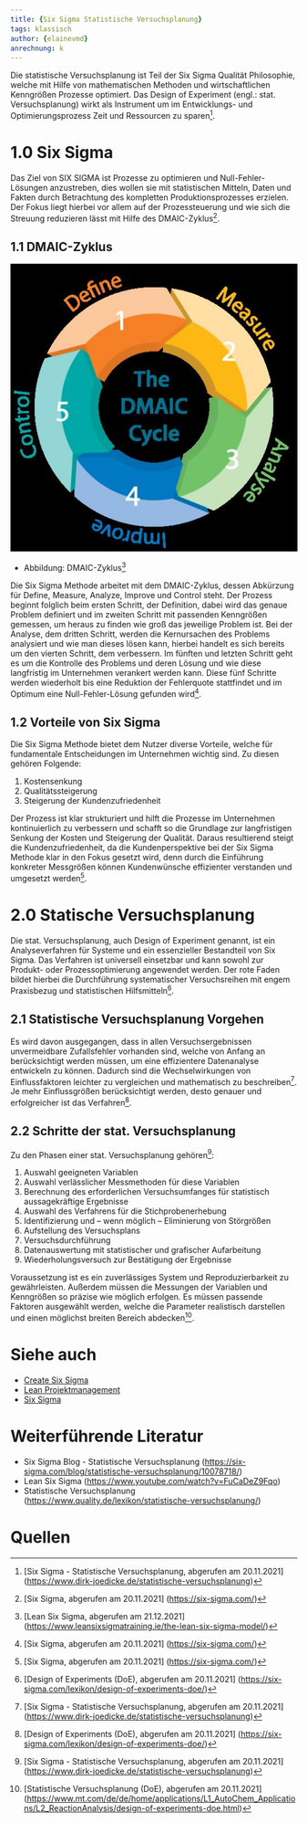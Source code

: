 ```yaml
---
title: {Six Sigma Statistische Versuchsplanung}
tags: klassisch
author: {elainevmd}
anrechnung: k
---
```


Die statistische Versuchsplanung ist Teil der Six Sigma Qualität Philosophie, welche mit Hilfe von mathematischen Methoden und wirtschaftlichen Kenngrößen Prozesse optimiert. Das Design of Experiment (engl.: stat. Versuchsplanung) wirkt als Instrument um im Entwicklungs- und Optimierungsprozess Zeit und Ressourcen zu sparen[^1].

# 1.0 Six Sigma

Das Ziel von SIX SIGMA ist Prozesse zu optimieren und Null-Fehler-Lösungen anzustreben, dies wollen sie mit statistischen Mitteln, Daten und Fakten durch Betrachtung des kompletten Produktionsprozesses erzielen. Der Fokus liegt hierbei vor allem auf der Prozessteuerung und wie sich die Streuung reduzieren lässt mit Hilfe des DMAIC-Zyklus[^2].

## 1.1 DMAIC-Zyklus

![Beispielabbildung](Six_Sigma_Statistische_Versuchsplanung/DMAIC-Cycle.jpg) 

* Abbildung: DMAIC-Zyklus[^3]

Die Six Sigma Methode arbeitet mit dem DMAIC-Zyklus, dessen Abkürzung für Define, Measure, Analyze, Improve und Control steht. Der Prozess beginnt folglich beim ersten Schritt, der Definition, dabei wird das genaue Problem definiert und im zweiten Schritt mit passenden Kenngrößen gemessen, um heraus zu finden wie groß das jeweilige Problem ist. Bei der Analyse, dem dritten Schritt, werden die Kernursachen des Problems analysiert und wie man dieses lösen kann, hierbei handelt es sich bereits um den vierten Schritt, dem verbessern. Im fünften und letzten Schritt geht es um die Kontrolle des Problems und deren Lösung und wie diese langfristig im Unternehmen verankert werden kann. Diese fünf Schritte werden wiederholt bis eine Reduktion der Fehlerquote stattfindet und im Optimum eine Null-Fehler-Lösung gefunden wird[^4].

## 1.2 Vorteile von Six Sigma

Die Six Sigma Methode bietet dem Nutzer diverse Vorteile, welche für fundamentale Entscheidungen im Unternehmen wichtig sind. Zu diesen gehören Folgende:

1.	Kostensenkung
2.	Qualitätssteigerung
3.	Steigerung der Kundenzufriedenheit

Der Prozess ist klar strukturiert und hilft die Prozesse im Unternehmen kontinuierlich zu verbessern und schafft so die Grundlage zur langfristigen Senkung der Kosten und Steigerung der Qualität. Daraus resultierend steigt die Kundenzufriedenheit, da die Kundenperspektive bei der Six Sigma Methode klar in den Fokus gesetzt wird, denn durch die Einführung konkreter Messgrößen können Kundenwünsche effizienter verstanden und umgesetzt werden[^5].

# 2.0 Statische Versuchsplanung

Die stat. Versuchsplanung, auch Design of Experiment genannt, ist ein Analyseverfahren für Systeme und ein essenzieller Bestandteil von Six Sigma. Das Verfahren ist universell einsetzbar und kann sowohl zur Produkt- oder Prozessoptimierung angewendet werden. Der rote Faden bildet hierbei die Durchführung systematischer Versuchsreihen mit engem Praxisbezug und statistischen Hilfsmitteln[^6].

## 2.1 Statistische Versuchsplanung Vorgehen

Es wird davon ausgegangen, dass in allen Versuchsergebnissen unvermeidbare Zufallsfehler vorhanden sind, welche von Anfang an berücksichtigt werden müssen, um eine effizientere Datenanalyse entwickeln zu können. Dadurch sind die Wechselwirkungen von Einflussfaktoren leichter zu vergleichen und mathematisch zu beschreiben[^7]. Je mehr Einflussgrößen berücksichtigt werden, desto genauer und erfolgreicher ist das Verfahren[^8].

## 2.2 Schritte der stat. Versuchsplanung

Zu den Phasen einer stat. Versuchsplanung gehören[^9]:

1.	Auswahl geeigneten Variablen
2.	Auswahl verlässlicher Messmethoden für diese Variablen
3.	Berechnung des erforderlichen Versuchsumfanges für statistisch aussagekräftige Ergebnisse
4.	Auswahl des Verfahrens für die Stichprobenerhebung
5.	Identifizierung und – wenn möglich – Eliminierung von Störgrößen
6.	Aufstellung des Versuchsplans
7.	Versuchsdurchführung
8.	Datenauswertung mit statistischer und grafischer Aufarbeitung
9.	Wiederholungsversuch zur Bestätigung der Ergebnisse

Voraussetzung ist es ein zuverlässiges System und Reproduzierbarkeit zu gewährleisten. Außerdem müssen die Messungen der Variablen und Kenngrößen so präzise wie möglich erfolgen. Es müssen passende Faktoren ausgewählt werden, welche die Parameter realistisch darstellen und einen möglichst breiten Bereich abdecken[^10].

# Siehe auch

* [Create Six Sigma](Six_Sigma.md)
* [Lean Projektmanagement](Lean_Projektmanagement.md)
* [Six Sigma](Six_Sigma.md)

# Weiterführende Literatur

* Six Sigma Blog - Statistische Versuchsplanung (https://six-sigma.com/blog/statistische-versuchsplanung/10078718/)
* Lean Six Sigma (https://www.youtube.com/watch?v=FuCaDeZ9Fqo)
* Statistische Versuchsplanung (https://www.quality.de/lexikon/statistische-versuchsplanung/)

# Quellen

[^1]: [Six Sigma - Statistische Versuchsplanung, abgerufen am 20.11.2021] (https://www.dirk-joedicke.de/statistische-versuchsplanung)
[^2]: [Six Sigma, abgerufen am 20.11.2021] (https://six-sigma.com/)
[^3]: [Lean Six Sigma, abgerufen am 21.12.2021] (https://www.leansixsigmatraining.ie/the-lean-six-sigma-model/)
[^4]: [Six Sigma, abgerufen am 20.11.2021] (https://six-sigma.com/)
[^5]: [Six Sigma, abgerufen am 20.11.2021] (https://six-sigma.com/)
[^6]: [Design of Experiments (DoE), abgerufen am 20.11.2021] (https://six-sigma.com/lexikon/design-of-experiments-doe/)
[^7]: [Six Sigma - Statistische Versuchsplanung, abgerufen am 20.11.2021] (https://www.dirk-joedicke.de/statistische-versuchsplanung)
[^8]: [Design of Experiments (DoE), abgerufen am 20.11.2021] (https://six-sigma.com/lexikon/design-of-experiments-doe/)
[^9]: [Six Sigma - Statistische Versuchsplanung, abgerufen am 20.11.2021] (https://www.dirk-joedicke.de/statistische-versuchsplanung)
[^10]: [Statistische Versuchsplanung (DoE), abgerufen am 20.11.2021] (https://www.mt.com/de/de/home/applications/L1_AutoChem_Applications/L2_ReactionAnalysis/design-of-experiments-doe.html)
